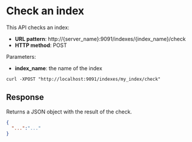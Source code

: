 # Check an index

This API checks an index:

- **URL pattern**: http://{server_name}:9091/indexes/{index_name}/check
- **HTTP method**: POST

Parameters:

- **index_name**: the name of the index

```shell
curl -XPOST "http://localhost:9091/indexes/my_index/check"
```

## Response

Returns a JSON object with the result of the check.

```json
{
  "...":"..."
}
```

